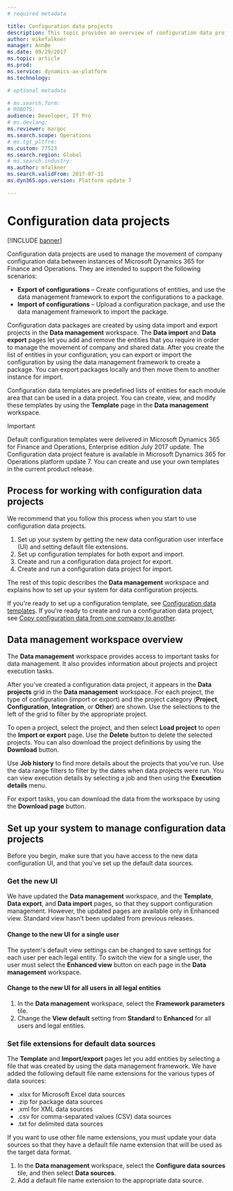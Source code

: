 ```yaml
---
# required metadata

title: Configuration data projects
description: This topic provides an overview of configuration data projects, configuration data templates, and the process for using them to move company configuration data between instances of Dynamics 365 for Finance and Operations.
author: mikefalkner
manager: AnnBe
ms.date: 09/29/2017
ms.topic: article
ms.prod: 
ms.service: dynamics-ax-platform
ms.technology: 

# optional metadata

# ms.search.form: 
# ROBOTS: 
audience: Developer, IT Pro
# ms.devlang: 
ms.reviewer: margoc
ms.search.scope: Operations
# ms.tgt_pltfrm: 
ms.custom: 77523
ms.search.region: Global
# ms.search.industry: 
ms.author: mfalkner
ms.search.validFrom: 2017-07-31
ms.dyn365.ops.version: Platform update 7

---
```

# Configuration data projects

[!INCLUDE [banner](../includes/banner.md)]

Configuration data projects are used to manage the movement of company configuration data between instances of Microsoft Dynamics 365 for Finance and Operations. They are intended to support the following scenarios:

- **Export of configurations** – Create configurations of entities, and use the data management framework to export the configurations to a package.
- **Import of configurations** – Upload a configuration package, and use the data management framework to import the package.

Configuration data packages are created by using data import and export projects in the **Data management** workspace. The **Data import** and **Data export** pages let you add and remove the entities that you require in order to manage the movement of company and shared data. After you create the list of entities in your configuration, you can export or import the configuration by using the data management framework to create a package. You can export packages locally and then move them to another instance for import.

Configuration data templates are predefined lists of entities for each module area that can be used in a data project. You can create, view, and modify these templates by using the **Template** page in the **Data management** workspace.

> [!IMPORTANT]
> Default configuration templates were delivered in Microsoft Dynamics 365 for Finance and Operations, Enterprise edition July 2017 update. The Configuration data project feature is available in Microsoft Dynamics 365 for Operations platform update 7. You can create and use your own templates in the current product release.

## Process for working with configuration data projects
We recommend that you follow this process when you start to use configuration data projects.

1. Set up your system by getting the new data configuration user interface (UI) and setting default file extensions.
2. Set up configuration templates for both export and import.
3. Create and run a configuration data project for export.
4. Create and run a configuration data project for import.

The rest of this topic describes the **Data management** workspace and explains how to set up your system for data configuration projects.

If you're ready to set up a configuration template, see [Configuration data templates](configuration-data-templates.md). If you're ready to create and run a configuration data project, see [Copy configuration data from one company to another](copy-configuration.md).

## Data management workspace overview
The **Data management** workspace provides access to important tasks for data management. It also provides information about projects and project execution tasks.

After you've created a configuration data project, it appears in the **Data projects** grid in the **Data management** workspace. For each project, the type of configuration (import or export) and the project category (**Project**, **Configuration**, **Integration**, or **Other**) are shown. Use the selections to the left of the grid to filter by the appropriate project.

To open a project, select the project, and then select **Load project** to open the **Import or export** page. Use the **Delete** button to delete the selected projects. You can also download the project definitions by using the **Download** button.

Use **Job history** to find more details about the projects that you've run. Use the data range filters to filter by the dates when data projects were run. You can view execution details by selecting a job and then using the **Execution details** menu.

For export tasks, you can download the data from the workspace by using the **Download page** button.

## Set up your system to manage configuration data projects
Before you begin, make sure that you have access to the new data configuration UI, and that you've set up the default data sources.

### Get the new UI
We have updated the **Data management** workspace, and the **Template**, **Data export**, and **Data import** pages, so that they support configuration management. However, the updated pages are available only in Enhanced view. Standard view hasn't been updated from previous releases.

#### Change to the new UI for a single user
The system's default view settings can be changed to save settings for each user per each legal entity. To switch the view for a single user, the user must select the **Enhanced view** button on each page in the **Data management** workspace.

#### Change to the new UI for all users in all legal entities
1. In the **Data management** workspace, select the **Framework parameters** tile.
2. Change the **View default** setting from **Standard** to **Enhanced** for all users and legal entities.

### Set file extensions for default data sources
The **Template** and **Import/export** pages let you add entities by selecting a file that was created by using the data management framework. We have added the following default file name extensions for the various types of data sources:

- .xlsx for Microsoft Excel data sources
- .zip for package data sources
- .xml for XML data sources
- .csv for comma-separated values (CSV) data sources
- .txt for delimited data sources

If you want to use other file name extensions, you must update your data sources so that they have a default file name extension that will be used as the target data format.

1. In the **Data management** workspace, select the **Configure data sources** tile, and then select **Data sources**.
2. Add a default file name extension to the appropriate data source.
